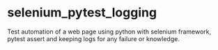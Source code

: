 # selenium_pytest_logging
Test automation of a web page using python with selenium framework, pytest assert and keeping logs for any failure or knowledge.
